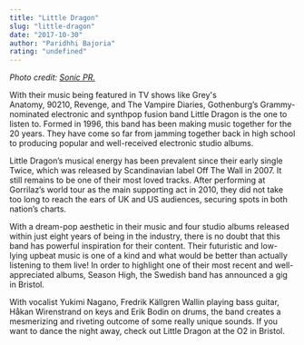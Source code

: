 ```yaml
---
title: "Little Dragon"
slug: "little-dragon"
date: "2017-10-30"
author: "Paridhhi Bajoria"
rating: "undefined"
---
```


_Photo credit: [Sonic PR.](http://sonicpr.co.uk/artists/little-dragon/)_

With their music being featured in TV shows like Grey's Anatomy, 90210, Revenge, and The Vampire Diaries, Gothenburg’s Grammy-nominated electronic and synthpop fusion band Little Dragon is the one to listen to. Formed in 1996, this band has been making music together for the 20 years. They have come so far from jamming together back in high school to producing popular and well-received electronic studio albums.

Little Dragon’s musical energy has been prevalent since their early single Twice, which was released by Scandinavian label Off The Wall in 2007. It still remains to be one of their most loved tracks. After performing at Gorrilaz’s world tour as the main supporting act in 2010, they did not take too long to reach the ears of UK and US audiences, securing spots in both nation’s charts.

With a dream-pop aesthetic in their music and four studio albums released within just eight years of being in the industry, there is no doubt that this band has powerful inspiration for their content. Their futuristic and low-lying upbeat music is one of a kind and what would be better than actually listening to them live! In order to highlight one of their most recent and well-appreciated albums, Season High, the Swedish band has announced a gig in Bristol.

With vocalist Yukimi Nagano, Fredrik Källgren Wallin playing bass guitar, Håkan Wirenstrand on keys and Erik Bodin on drums, the band creates a mesmerizing and riveting outcome of some really unique sounds. If you want to dance the night away, check out Little Dragon at the O2 in Bristol.
